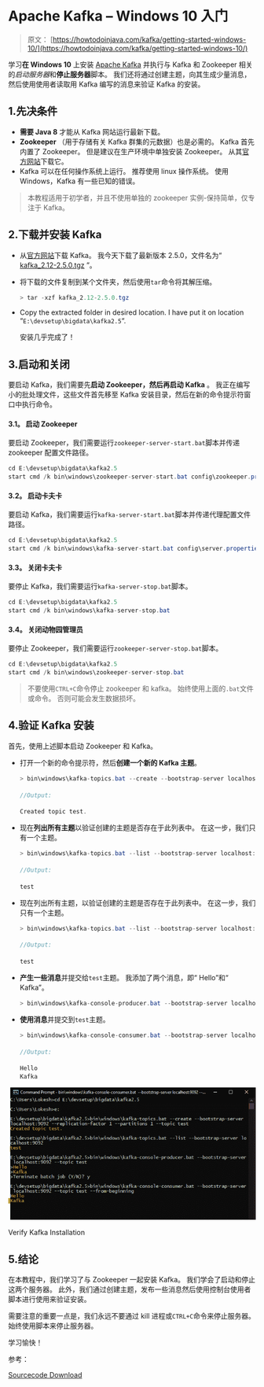 # Apache Kafka – Windows 10 入门

> 原文： [https://howtodoinjava.com/kafka/getting-started-windows-10/](https://howtodoinjava.com/kafka/getting-started-windows-10/)

学习**在 Windows 10** 上安装 [Apache Kafka](https://howtodoinjava.com/kafka/tutorial-introduction/) 并执行与 Kafka 和 Zookeeper 相关的*启动服务器*和**停止服务器**脚本。 我们还将通过创建主题，向其生成少量消息，然后使用使用者读取用 Kafka 编写的消息来验证 Kafka 的安装。

## 1.先决条件

*   **需要 Java 8** 才能从 Kafka 网站运行最新下载。
*   **Zookeeper** （用于存储有关 Kafka 群集的元数据）也是必需的。 Kafka 首先内置了 Zookeeper。 但是建议在生产环境中单独安装 Zookeeper。 从其[官方网站](https://zookeeper.apache.org/releases.html)下载它。
*   Kafka 可以在任何操作系统上运行。 推荐使用 linux 操作系统。 使用 Windows，Kafka 有一些已知的错误。

> 本教程适用于初学者，并且不使用单独的 zookeeper 实例-保持简单，仅专注于 Kafka。

## 2.下载并安装 Kafka

*   从[官方网站](https://kafka.apache.org/downloads.html)下载 Kafka。 我今天下载了最新版本 2.5.0，文件名为“ [kafka_2.12-2.5.0.tgz](https://www.apache.org/dyn/closer.cgi?path=/kafka/2.5.0/kafka_2.12-2.5.0.tgz) ”。
*   将下载的文件复制到某个文件夹，然后使用`tar`命令将其解压缩。

    ```java
    > tar -xzf kafka_2.12-2.5.0.tgz
    ```

*   Copy the extracted folder in desired location. I have put it on location “`E:\devsetup\bigdata\kafka2.5`“.

    安装几乎完成了！

## 3.启动和关闭

要启动 Kafka，我们需要先**启动 Zookeeper，然后再启动 Kafka** 。 我正在编写小的批处理文件，这些文件首先移至 Kafka 安装目录，然后在新的命令提示符窗口中执行命令。

#### 3.1。 启动 Zookeeper

要启动 Zookeeper，我们需要运行`zookeeper-server-start.bat`脚本并传递 zookeeper 配置文件路径。

```java
cd E:\devsetup\bigdata\kafka2.5
start cmd /k bin\windows\zookeeper-server-start.bat config\zookeeper.properties

```

#### 3.2。 启动卡夫卡

要启动 Kafka，我们需要运行`kafka-server-start.bat`脚本并传递代理配置文件路径。

```java
cd E:\devsetup\bigdata\kafka2.5
start cmd /k bin\windows\kafka-server-start.bat config\server.properties

```

#### 3.3。 关闭卡夫卡

要停止 Kafka，我们需要运行`kafka-server-stop.bat`脚本。

```java
cd E:\devsetup\bigdata\kafka2.5
start cmd /k bin\windows\kafka-server-stop.bat

```

#### 3.4。 关闭动物园管理员

要停止 Zookeeper，我们需要运行`zookeeper-server-stop.bat`脚本。

```java
cd E:\devsetup\bigdata\kafka2.5
start cmd /k bin\windows\zookeeper-server-stop.bat

```

> 不要使用`CTRL+C`命令停止 zookeeper 和 kafka。 始终使用上面的`.bat`文件或命令。 否则可能会发生数据损坏。

## 4.验证 Kafka 安装

首先，使用上述脚本启动 Zookeeper 和 Kafka。

*   打开一个新的命令提示符，然后**创建一个新的 Kafka 主题**。

    ```java
    > bin\windows\kafka-topics.bat --create --bootstrap-server localhost:9092 --replication-factor 1 --partitions 1 --topic test

    //Output:

    Created topic test.

    ```

*   现在**列出所有主题**以验证创建的主题是否存在于此列表中。 在这一步，我们只有一个主题。

    ```java
    > bin\windows\kafka-topics.bat --list --bootstrap-server localhost:9092

    //Output:

    test

    ```

*   现在列出所有主题，以验证创建的主题是否存在于此列表中。 在这一步，我们只有一个主题。

    ```java
    > bin\windows\kafka-topics.bat --list --bootstrap-server localhost:9092

    //Output:

    test

    ```

*   **产生一些消息**并提交给`test`主题。 我添加了两个消息，即“ Hello”和“ Kafka”。

    ```java
    > bin\windows\kafka-console-producer.bat --bootstrap-server localhost:9092 --topic test

    ```

*   **使用消息**并提交到`test`主题。

    ```java
    > bin\windows\kafka-console-consumer.bat --bootstrap-server localhost:9092 --topic test --from-beginning

    //Output:

    Hello
    Kafka

    ```

![](img/30a15687c895cf2e31f81c222b5281f8.png)

Verify Kafka Installation



## 5.结论

在本教程中，我们学习了与 Zookeeper 一起安装 Kafka。 我们学会了启动和停止这两个服务器。 此外，我们通过创建主题，发布一些消息然后使用控制台使用者脚本进行使用来验证安装。

需要注意的重要一点是，我们永远不要通过 kill 进程或`CTRL+C`命令来停止服务器。 始终使用脚本来停止服务器。

学习愉快！

参考：

[Sourcecode Download](https://github.com/lokeshgupta1981/Kafka)